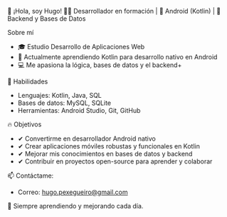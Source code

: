 🎯 ¡Hola, soy Hugo!
👨‍💻 Desarrollador en formación | 📱 Android (Kotlin) | 💾 Backend y Bases de Datos

Sobre mí
- 🎓 Estudio Desarrollo de Aplicaciones Web
- 📱 Actualmente aprendiendo Kotlin para desarrollo nativo en Android
- 💻 Me apasiona la lógica, bases de datos y el backend+
  
📌 Habilidades
- Lenguajes: Kotlin, Java, SQL
- Bases de datos: MySQL, SQLite
- Herramientas: Android Studio, Git, GitHub
  
🔥 Objetivos
- ✔ Convertirme en desarrollador Android nativo
- ✔ Crear aplicaciones móviles robustas y funcionales en Kotlin
- ✔ Mejorar mis conocimientos en bases de datos y backend
- ✔ Contribuir en proyectos open-source para aprender y colaborar

📫 Contáctame:

- Correo: hugo.pexegueiro@gmail.com

🚀 Siempre aprendiendo y mejorando cada día.
